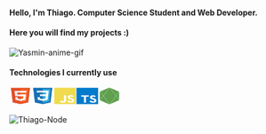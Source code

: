 #### Hello, I'm Thiago. Computer Science Student and Web Developer.

#### Here you will find my projects :)

<img data-target="animated-image.replacedImage" alt="Yasmin-anime-gif" class="AnimatedImagePlayer-animatedImage" src="https://i.giphy.com/media/dxn6fRlTIShoeBr69N/giphy.webp" style="display: block; opacity: 1;">



#### Technologies I currently use

<img align="center" alt="Thiago-HTML" height="30" width="40" src="https://raw.githubusercontent.com/devicons/devicon/master/icons/html5/html5-original.svg" style="max-width: 100%;"><img align="center" alt="Yasmin-CSS" height="30" width="40" src="https://raw.githubusercontent.com/devicons/devicon/master/icons/css3/css3-original.svg" style="max-width: 100%;"><img align="center" alt="Thiago-Js" height="30" width="40" src="https://raw.githubusercontent.com/devicons/devicon/master/icons/javascript/javascript-plain.svg" style="max-width: 100%;"><img align="center" alt="Thiago-Ts" height="30" width="40" src="https://raw.githubusercontent.com/devicons/devicon/master/icons/typescript/typescript-plain.svg" style="max-width: 100%;"><img align="center" alt="Thiago-Node" height="30" width="40" src="https://raw.githubusercontent.com/devicons/devicon/master/icons/nodejs/nodejs-plain.svg" style="max-width: 100%;"><br><br>
<img align="center" alt="Thiago-Node" height="30" width="40" src="https://upload.wikimedia.org/wikipedia/commons/a/a7/React-icon.svg" style="max-width: 100%;">


